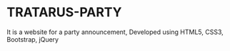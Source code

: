 # TRATARUS-PARTY
It is a website for a party announcement, Developed using HTML5, CSS3, Bootstrap, jQuery 
